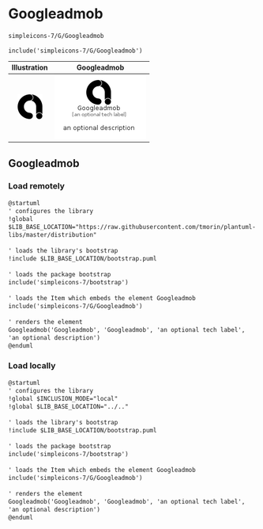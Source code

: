 # Googleadmob


```text
simpleicons-7/G/Googleadmob
```

```text
include('simpleicons-7/G/Googleadmob')
```



| Illustration | Googleadmob |
| :---: | :---: |
| ![illustration for Illustration](../../simpleicons-7/G/Googleadmob.png) | ![illustration for Googleadmob](../../simpleicons-7/G/Googleadmob.Local.png) |




## Googleadmob

### Load remotely
```plantuml
@startuml
' configures the library
!global $LIB_BASE_LOCATION="https://raw.githubusercontent.com/tmorin/plantuml-libs/master/distribution"

' loads the library's bootstrap
!include $LIB_BASE_LOCATION/bootstrap.puml

' loads the package bootstrap
include('simpleicons-7/bootstrap')

' loads the Item which embeds the element Googleadmob
include('simpleicons-7/G/Googleadmob')

' renders the element
Googleadmob('Googleadmob', 'Googleadmob', 'an optional tech label', 'an optional description')
@enduml
```

### Load locally
```plantuml
@startuml
' configures the library
!global $INCLUSION_MODE="local"
!global $LIB_BASE_LOCATION="../.."

' loads the library's bootstrap
!include $LIB_BASE_LOCATION/bootstrap.puml

' loads the package bootstrap
include('simpleicons-7/bootstrap')

' loads the Item which embeds the element Googleadmob
include('simpleicons-7/G/Googleadmob')

' renders the element
Googleadmob('Googleadmob', 'Googleadmob', 'an optional tech label', 'an optional description')
@enduml
```

